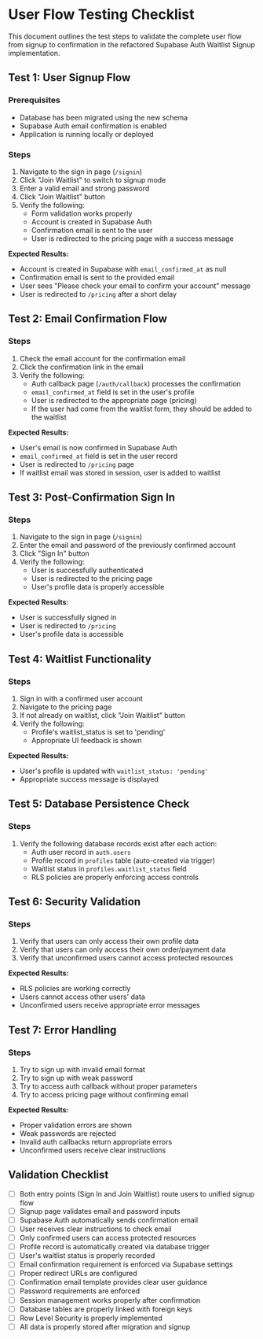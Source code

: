 # User Flow Testing Checklist

This document outlines the test steps to validate the complete user flow from signup to confirmation in the refactored Supabase Auth Waitlist Signup implementation.

## Test 1: User Signup Flow

### Prerequisites
- Database has been migrated using the new schema
- Supabase Auth email confirmation is enabled
- Application is running locally or deployed

### Steps
1. Navigate to the sign in page (`/signin`)
2. Click "Join Waitlist" to switch to signup mode
3. Enter a valid email and strong password
4. Click "Join Waitlist" button
5. Verify the following:
   - Form validation works properly
   - Account is created in Supabase Auth
   - Confirmation email is sent to the user
   - User is redirected to the pricing page with a success message

**Expected Results:**
- Account is created in Supabase with `email_confirmed_at` as null
- Confirmation email is sent to the provided email
- User sees "Please check your email to confirm your account" message
- User is redirected to `/pricing` after a short delay

## Test 2: Email Confirmation Flow

### Steps
1. Check the email account for the confirmation email
2. Click the confirmation link in the email
3. Verify the following:
   - Auth callback page (`/auth/callback`) processes the confirmation
   - `email_confirmed_at` field is set in the user's profile
   - User is redirected to the appropriate page (pricing)
   - If the user had come from the waitlist form, they should be added to the waitlist

**Expected Results:**
- User's email is now confirmed in Supabase Auth
- `email_confirmed_at` field is set in the user record
- User is redirected to `/pricing` page
- If waitlist email was stored in session, user is added to waitlist

## Test 3: Post-Confirmation Sign In

### Steps
1. Navigate to the sign in page (`/signin`)
2. Enter the email and password of the previously confirmed account
3. Click "Sign In" button
4. Verify the following:
   - User is successfully authenticated
   - User is redirected to the pricing page
   - User's profile data is properly accessible

**Expected Results:**
- User is successfully signed in
- User is redirected to `/pricing`
- User's profile data is accessible

## Test 4: Waitlist Functionality

### Steps
1. Sign in with a confirmed user account
2. Navigate to the pricing page
3. If not already on waitlist, click "Join Waitlist" button
4. Verify the following:
   - Profile's waitlist_status is set to 'pending'
   - Appropriate UI feedback is shown

**Expected Results:**
- User's profile is updated with `waitlist_status: 'pending'`
- Appropriate success message is displayed

## Test 5: Database Persistence Check

### Steps
1. Verify the following database records exist after each action:
   - Auth user record in `auth.users`
   - Profile record in `profiles` table (auto-created via trigger)
   - Waitlist status in `profiles.waitlist_status` field
   - RLS policies are properly enforcing access controls

## Test 6: Security Validation

### Steps
1. Verify that users can only access their own profile data
2. Verify that users can only access their own order/payment data
3. Verify that unconfirmed users cannot access protected resources

**Expected Results:**
- RLS policies are working correctly
- Users cannot access other users' data
- Unconfirmed users receive appropriate error messages

## Test 7: Error Handling

### Steps
1. Try to sign up with invalid email format
2. Try to sign up with weak password
3. Try to access auth callback without proper parameters
4. Try to access pricing page without confirming email

**Expected Results:**
- Proper validation errors are shown
- Weak passwords are rejected
- Invalid auth callbacks return appropriate errors
- Unconfirmed users receive clear instructions

## Validation Checklist

- [ ] Both entry points (Sign In and Join Waitlist) route users to unified signup flow
- [ ] Signup page validates email and password inputs
- [ ] Supabase Auth automatically sends confirmation email
- [ ] User receives clear instructions to check email
- [ ] Only confirmed users can access protected resources
- [ ] Profile record is automatically created via database trigger
- [ ] User's waitlist status is properly recorded
- [ ] Email confirmation requirement is enforced via Supabase settings
- [ ] Proper redirect URLs are configured
- [ ] Confirmation email template provides clear user guidance
- [ ] Password requirements are enforced
- [ ] Session management works properly after confirmation
- [ ] Database tables are properly linked with foreign keys
- [ ] Row Level Security is properly implemented
- [ ] All data is properly stored after migration and signup